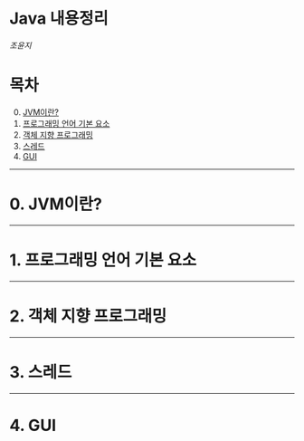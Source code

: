Java 내용정리
=============
*조윤지*

# 목차
  0. [JVM이란?](#0.-JVM이란)
  1. [프로그래밍 언어 기본 요소](#1.-프로그래밍-언어-기본-요소)
  2. [객체 지향 프로그래밍](#2.-객체-지향-프로그래밍)
  3. [스레드](#3.-스레드)
  4. [GUI](#4.-GUI)
  
***
# 0. JVM이란?
***

# 1. 프로그래밍 언어 기본 요소
***
# 2. 객체 지향 프로그래밍
***
# 3. 스레드
***
# 4. GUI


